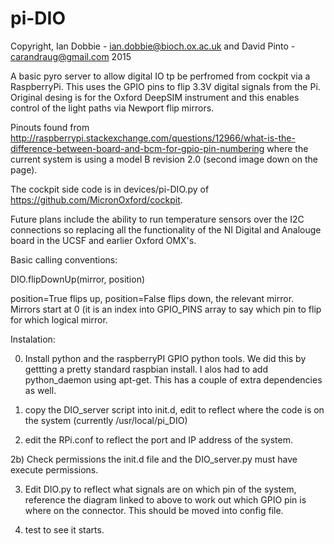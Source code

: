 # pi-DIO

Copyright, Ian Dobbie - ian.dobbie@bioch.ox.ac.uk and David Pinto - carandraug@gmail.com 2015


A basic pyro server to allow digital IO tp be perfromed from cockpit
via a RaspberryPi. This uses the GPIO pins to flip 3.3V digital
signals from the Pi. Original desing is for the Oxford DeepSIM
instrument and this enables control of the light paths via Newport
flip mirrors.

Pinouts found from
http://raspberrypi.stackexchange.com/questions/12966/what-is-the-difference-between-board-and-bcm-for-gpio-pin-numbering
where the current system is using a model B revision 2.0 (second image
down on the page).

The cockpit side code is in devices/pi-DIO.py of
https://github.com/MicronOxford/cockpit.

Future plans include the ability to run temperature sensors over the
I2C connections so replacing all the functionality of the NI Digital
and Analouge board in the UCSF and earlier Oxford OMX's.

Basic calling conventions:

DIO.flipDownUp(mirror, position)

position=True flips up, position=False flips down, the relevant
mirror. Mirrors start at 0 (it is an index into GPIO_PINS array to say
which pin to flip for which logical mirror.


Instalation:

0) Install python and the raspberryPI GPIO python tools. We did this
by gettting a pretty standard raspbian install. I alos had to add
python_daemon using apt-get. This has a couple of extra dependencies
as well.

1) copy the DIO_server script into init.d, edit to reflect where the
code is on the system (currently /usr/local/pi_DIO)

2) edit the RPi.conf to reflect the port and IP address of the system.

2b) Check permissions the init.d file and the DIO_server.py must have execute permissions. 

3) Edit DIO.py to reflect what signals are on which pin of the system,
reference the diagram linked to above to work out which GPIO pin is
where on the connector. This should be moved into config file.

4) test to see it starts.

 
